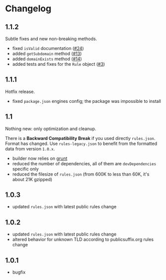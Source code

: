 # Changelog

## 1.1.2

Subtle fixes and new non-breaking methods.

* fixed `isValid` documentation ([#24](https://github.com/oncletom/tld.js/issue/24))
* added `getSubdomain` method ([#13](https://github.com/oncletom/tld.js/issue/13))
* added `domainExists` method ([#14](https://github.com/oncletom/tld.js/issue/14))
* added tests and fixes for the `Rule` object ([#3](https://github.com/oncletom/tld.js/issue/3))

## 1.1.1

Hotfix release.

* fixed `package.json` engines config; the package was impossible to install

## 1.1

Nothing new: only optimization and cleanup.

There is a **Backward Compatibility Break** if you used directly `rules.json`. Format has changed.
Use `rules-legacy.json` to benefit from the formatted data from version `1.0.x`.

* builder now relies on [grunt](http://gruntjs.com/)
* reduced the number of dependencies, all of them are `devDependencies` specific only
* reduced the filesize of `rules.json` (from 600K to less than 60K, it's about 21K gzipped)

## 1.0.3

* updated `rules.json` with latest public rules change

## 1.0.2

* updated `rules.json` with latest public rules change
* altered behavior for unknown TLD according to publicsuffix.org rules change

## 1.0.1

* bugfix
